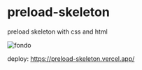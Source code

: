 # preload-skeleton
preload skeleton with css and html

![fondo](https://user-images.githubusercontent.com/91487119/226787166-421547e2-21c5-4577-9537-ad42cb2ec294.gif)


deploy: https://preload-skeleton.vercel.app/
